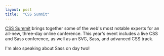 ```yaml
---
layout: post
title:  "CSS Summit"
---
```


[CSS Summit](http://environmentsforhumans.com/2015/css-summit/) brings together some of the web's most notable experts for an all-new, three-day online conference. This year's event includes a live CSS and Sass conference, as well as an SVG, Sass, and advanced CSS track.

I'm also speaking about Sass on day two!
